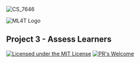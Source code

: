 ![CS_7646]()

![ML4T Logo](/CS7646_ML4T.jpg)

## Project 3 - Assess Learners
[![Licensed under the MIT License](https://img.shields.io/badge/License-MIT-blue.svg)](https://github.com/Microsoft/BosqueLanguage/blob/master/LICENSE.txt)
[![PR's Welcome](https://img.shields.io/badge/PRs%20-welcome-brightgreen.svg)](#contribute)


